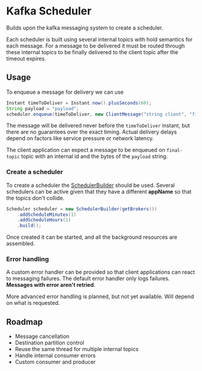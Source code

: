# Kafka Scheduler

Builds upon the kafka messaging system to create a scheduler.

Each scheduler is built using several internal topics with hold semantics for each message. For a message to be delivered
it must be routed through these internal topics to be finally delivered to the client topic after the timeout expires.

## Usage

To enqueue a message for delivery we can use
```java
Instant timeToDeliver = Instant.now().plusSeconds(60);
String payload = "payload";
scheduler.enqueue(timeToDeliver, new ClientMessage("string client", "final-topic", payload.getBytes()));
```

The message will be delivered never before the `timeToDeliver` instant, but there are no guarantees over the exact
timing. Actual delivery delays depend on factors like service pressure or network latency.

The client application can expect a message to be enqueued on `final-topic` topic with an internal id and the bytes
of the `payload` string.

### Create a scheduler

To create a scheduler the [SchedulerBuilder](/builder/src/main/java/pt/pak3nuh/messaging/kafka/scheduler/SchedulerBuilder.java)
should be used. Several schedulers can be active given that they have a different **appName** so that the topics don't
collide.

```java
Scheduler scheduler = new SchedulerBuilder(getBrokers())
    .addScheduleMinutes(1)
    .addScheduleHours(1)
    .build();
```

Once created it can be started, and all the background resources are assembled.

### Error handling

A custom error handler can be provided so that client applications can react to messaging failures. The default error
handler only logs failures. **Messages with error aren't retried**. 

More advanced error handling is planned, but not yet available. Will depend on what is requested. 

## Roadmap

- Message cancellation
- Destination partition control
- Reuse the same thread for multiple internal topics
- Handle internal consumer errors
- Custom consumer and producer